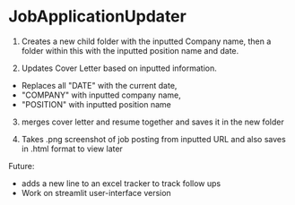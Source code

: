 # JobApplicationUpdater

1) Creates a new child folder with the inputted Company name, then a folder within this with the inputted position name and date.

2) Updates Cover Letter based on inputted information. 
  - Replaces all "DATE" with the current date,
  - "COMPANY" with inputted company name,
  - "POSITION" with inputted position name

3) merges cover letter and resume together and saves it in the new folder

4) Takes .png screenshot of job posting from inputted URL and also saves in .html format to view later

Future:
- adds a new line to an excel tracker to track follow ups
- Work on streamlit user-interface version
